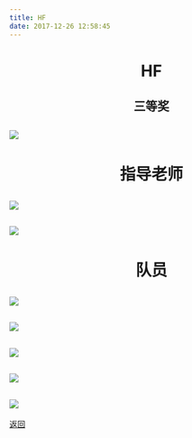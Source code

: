 ```yaml
---
title: HF
date: 2017-12-26 12:58:45
---
```

# <p align="center">HF</p>

## <p align="center">三等奖</p>
## ![](http://bst.lansejishu.com/2017智能车区赛奖状-25.jpg)

# <p align="center">指导老师</p>
## ![](http://bst.lansejishu.com/2017智能车区赛奖状-11.jpg)
## ![](http://bst.lansejishu.com/2017智能车区赛奖状-21.jpg)

# <p align="center">队员</p>
## ![](http://bst.lansejishu.com/2017智能车区赛奖状-1.jpg)
## ![](http://bst.lansejishu.com/2017智能车区赛奖状-3.jpg)
## ![](http://bst.lansejishu.com/2017智能车区赛奖状-4.jpg)
## ![](http://bst.lansejishu.com/2017智能车区赛奖状-14.jpg)
## ![](http://bst.lansejishu.com/2017智能车区赛奖状-23.jpg)


[返回](../)